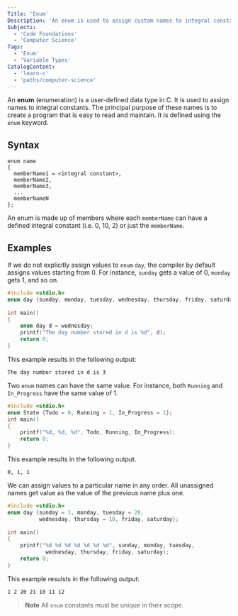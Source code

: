 ```yaml
---
Title: 'Enum'
Description: 'An enum is used to assign custom names to integral constants.'
Subjects:
  - 'Code Foundations'
  - 'Computer Science'
Tags:
  - 'Enum'
  - 'Variable Types'
CatalogContent:
  - 'learn-c'
  - 'paths/computer-science'
---
```


An **enum** (enumeration) is a user-defined data type in C. It is used to assign names to integral constants. The principal purpose of these names is to create a program that is easy to read and maintain. It is defined using the `enum` keyword.

## Syntax

```pseudo
enum name
{
  memberName1 = <integral constant>,
  memberName2,
  memberName3,
  ...
  memberNameN
};
```

An enum is made up of members where each `memberName` can have a defined integral constant (i.e. 0, 10, 2) or just the `memberName`.

## Examples

If we do not explicitly assign values to `enum` `day`, the compiler by default assigns values starting from 0. For instance, `sunday` gets a value of 0, `monday` gets 1, and so on.

```c
#include <stdio.h>
enum day {sunday, monday, tuesday, wednesday, thursday, friday, saturday};
 
int main()
{
    enum day d = wednesday;
    printf("The day number stored in d is %d", d);
    return 0;
}
```

This example results in the following output:

```shell
The day number stored in d is 3
```

Two `enum` names can have the same value. For instance, both `Running` and `In_Progress` have the same value of 1.

```c
#include <stdio.h>
enum State {Todo = 0, Running = 1, In_Progress = 1};
int main()
{
    printf("%d, %d, %d", Todo, Running, In_Progress);
    return 0;
}
```

This example results in the following output.

```shell
0, 1, 1
```

We can assign values to a particular name in any order. All unassigned names get value as the value of the previous name plus one.

```c
#include <stdio.h>
enum day {sunday = 1, monday, tuesday = 20,
          wednesday, thursday = 10, friday, saturday};
 
int main()
{
    printf("%d %d %d %d %d %d %d", sunday, monday, tuesday,
            wednesday, thursday, friday, saturday);
    return 0;
}
```

This example resulsts in the following output:

```shell
1 2 20 21 10 11 12
```

> **Note** All `enum` constants must be unique in their scope.
